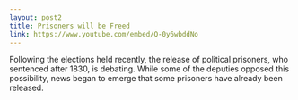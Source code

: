 ```yaml
---
layout: post2
title: Prisoners will be Freed
link: https://www.youtube.com/embed/Q-0y6wbddNo
---
```


Following the elections held recently, the release of political prisoners, who sentenced after 1830, is debating. While some of the deputies opposed this possibility, news began to emerge that some prisoners have already been released.
